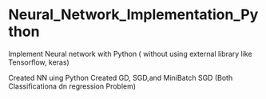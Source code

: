 # Neural_Network_Implementation_Python
Implement Neural network with Python ( without using external library like Tensorflow, keras)

Created NN uing Python
Created GD, SGD,and MiniBatch SGD (Both Classificationa dn regression Problem)
